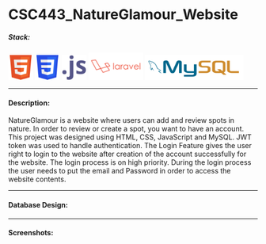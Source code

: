 # CSC443_NatureGlamour_Website

##### Stack:

<p align='left'>
<img src='./Resources/html.svg' width='50' alt=''>
<img src='./Resources/css.svg' width='50' alt=''>
<img src='./Resources/javascript.svg' height='50' alt=''>
<img src='./Resources/laravel.svg' height='55' alt=''>
<img src='./Resources/mysql.svg' height='50' alt=''>
</p>


---

#### Description:
NatureGlamour is a website where users can add
and review spots in nature. In order to review or create a
spot, you want to have an account. This project
was designed using HTML, CSS, JavaScript and MySQL. JWT token was used to handle authentication.
The Login Feature gives the user right to login to the
website after creation of the account successfully for the
website. The login process is on high priority. During the
login process the user needs to put the email and
Password in order to access the website contents.

---

#### Database Design:




---

#### Screenshots:
